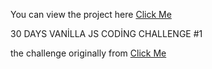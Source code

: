 You can view the project here [Click Me](https://smy1js30.netlify.app)

30 DAYS VANİLLA JS CODİNG CHALLENGE #1

the challenge originally from [Click Me](https://javascript30.com/)

